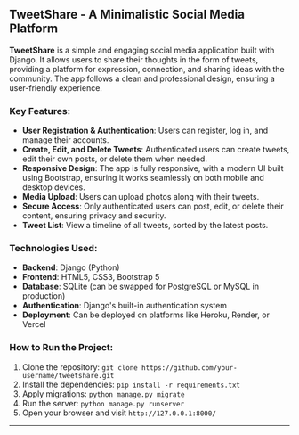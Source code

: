 ## TweetShare - A Minimalistic Social Media Platform

**TweetShare** is a simple and engaging social media application built with Django. It allows users to share their thoughts in the form of tweets, providing a platform for expression, connection, and sharing ideas with the community. The app follows a clean and professional design, ensuring a user-friendly experience.

### Key Features:
- **User Registration & Authentication**: Users can register, log in, and manage their accounts.
- **Create, Edit, and Delete Tweets**: Authenticated users can create tweets, edit their own posts, or delete them when needed.
- **Responsive Design**: The app is fully responsive, with a modern UI built using Bootstrap, ensuring it works seamlessly on both mobile and desktop devices.
- **Media Upload**: Users can upload photos along with their tweets.
- **Secure Access**: Only authenticated users can post, edit, or delete their content, ensuring privacy and security.
- **Tweet List**: View a timeline of all tweets, sorted by the latest posts.

### Technologies Used:
- **Backend**: Django (Python)
- **Frontend**: HTML5, CSS3, Bootstrap 5
- **Database**: SQLite (can be swapped for PostgreSQL or MySQL in production)
- **Authentication**: Django's built-in authentication system
- **Deployment**: Can be deployed on platforms like Heroku, Render, or Vercel

### How to Run the Project:
1. Clone the repository: `git clone https://github.com/your-username/tweetshare.git`
2. Install the dependencies: `pip install -r requirements.txt`
3. Apply migrations: `python manage.py migrate`
4. Run the server: `python manage.py runserver`
5. Open your browser and visit `http://127.0.0.1:8000/`

---

